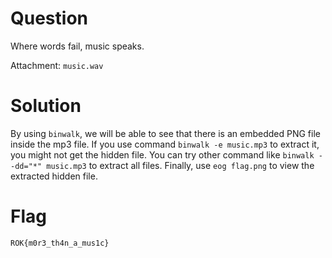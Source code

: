 # Question
Where words fail, music speaks.

Attachment: `music.wav`


# Solution
By using `binwalk`, we will be able to see that there is an embedded PNG file inside the mp3 file. If you use command `binwalk -e music.mp3` to extract it, you might not get the hidden file. You can try other command like `binwalk --dd="*" music.mp3` to extract all files. Finally, use `eog flag.png` to view the extracted hidden file.


# Flag
`ROK{m0r3_th4n_a_mus1c}`

